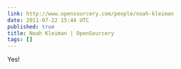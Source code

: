 ```yaml
---
link: http://www.opensourcery.com/people/noah-kleiman
date: 2011-07-22 15:44 UTC
published: true
title: Noah Kleiman | OpenSourcery
tags: []
---
```


Yes!
